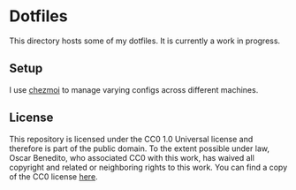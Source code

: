 # Dotfiles
This directory hosts some of my dotfiles. It is currently a work in progress.

## Setup
I use [chezmoi](https://github.com/twpayne/chezmoi) to manage varying configs across different machines.

## License
This repository is licensed under the CC0 1.0 Universal license and therefore is part of the public domain. To the extent possible under law, Oscar Benedito, who associated CC0 with this work, has waived all copyright and related or neighboring rights to this work. You can find a copy of the CC0 license [here](https://gitlab.com/oscarbenedito/dotfiles/blob/master/COPYING).
